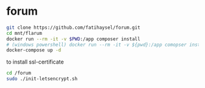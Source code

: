 # forum
```bash
git clone https://github.com/fatihaysel/forum.git
cd mnt/flarum
docker run --rm -it -v $PWD:/app composer install
# (windows powershell) docker run --rm -it -v ${pwd}:/app comopser install
docker-compose up -d
```
to install ssl-certificate
```bash
cd /forum
sudo ./init-letsencrypt.sh
```
